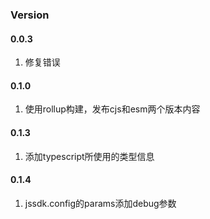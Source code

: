 ### Version

#### 0.0.3

1. 修复错误

#### 0.1.0

1. 使用rollup构建，发布cjs和esm两个版本内容

#### 0.1.3

1. 添加typescript所使用的类型信息

#### 0.1.4

1. jssdk.config的params添加debug参数